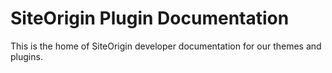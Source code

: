 # SiteOrigin Plugin Documentation

This is the home of SiteOrigin developer documentation for our themes and plugins.
